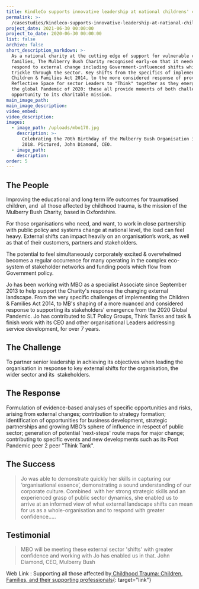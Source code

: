 ```yaml
---
title: KindleCo supports innovative leadership at national childrens' charity
permalink: >-
  /casestudies/kindleco-supports-innovative-leadership-at-national-childrens-charity/
project_date: 2021-06-30 00:00:00
project_to_date: 2020-06-30 00:00:00
list: false
archive: false
short_description_markdown: >-
  As a national charity at the cutting edge of support for vulnerable children &
  families, The Mulberry Bush Charity recognised early-on that it needed to
  respond to external change including Government-influenced shifts which
  trickle through the sector. Key shifts from the specifics of implementing the
  Children & Families Act 2014, to the more considered response of providing a
  Reflective Space for sector Leaders to "Think" together as they emerge from
  the global Pandemic of 2020: these all provide moments of both challenge &
  opportunity to its charitable mission.
main_image_path:
main_image_description:
video_embed:
video_description:
images:
  - image_path: /uploads/mbo170.jpg
    description: >-
      Celebrating the 70th Birthday of the Mulberry Bush Organisation in July
      2018. Pictured, John Diamond, CEO.
  - image_path:
    description:
order: 5
---
```


## The People

Improving the educational and long term life outcomes for traumatised children, and&nbsp; all those affected by childhood trauma, is the mission of the Mulberry Bush Charity, based in Oxfordshire.

For those organisations who need, and want, to work in close partnership with public policy and systems change at national level, the load can feel heavy. External shifts can impact heavily on an organisation’s work, as well as that of their customers, partners and stakeholders.

The potential to feel simultaneously corporately excited & overwhelmed becomes a regular occurrence for many operating in the complex eco-system of stakeholder networks and funding pools which flow from Government policy.

Jo has been working with MBO as a specialist Associate since September 2013 to help support the Charity's response the changing external landscape. From the very specific challenges of implementing the Children & Families Act 2014, to MB's shaping of a more nuanced and considered response to supporting its stakeholders' emergence from the 2020 Global Pandemic. Jo has contributed to SLT Policy Groups, Think Tanks and task & finish work with its CEO and other organisational Leaders addressing service development, for over 7 years.&nbsp;

## The Challenge

To partner senior leadership in achieving its objectives when leading the organisation in response to key external shifts for the organisation, the wider sector and its&nbsp; stakeholders.

## The Response

Formulation of evidence-based analyses of specific opportunities and risks, arising from external changes; contribution to strategy formation; identification of opportunities for business development, strategic partnerships and growing MBO’s sphere of influence in respect of public sector; generation of potential 'next-steps' route maps for major change; contributing to specific events and new developments such as its Post Pandemic peer 2 peer "Think Tank".

## The Success

> Jo was able to demonstrate quickly her skills in capturing our ‘organisational essence’, demonstrating a sound understanding of our corporate culture. Combined&nbsp; with her strong strategic skills and an experienced grasp of public sector dynamics, she enabled us to arrive at an informed view of what external landscape shifts can mean for us as a whole-organisation and to respond with greater confidence…..

## Testimonial

> MBO will be meeting these external sector 'shifts' with greater confidence and working with Jo has enabled us in that. John Diamond, CEO, Mulberry Bush

Web Link : Supporting all those affected by[&nbsp;Childhood Trauma: Children, Families, and their supporting professionals](http://www.mulberrybush.org.uk/national-centre/){: target="link"}
